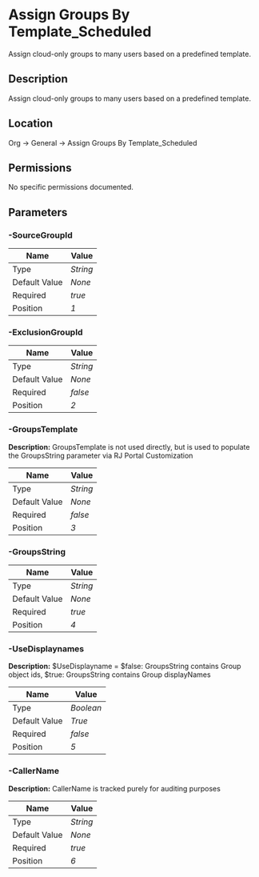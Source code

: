 # Assign Groups By Template_Scheduled

Assign cloud-only groups to many users based on a predefined template.

## Description

Assign cloud-only groups to many users based on a predefined template.

## Location

Org &rarr; General &rarr; Assign Groups By Template_Scheduled

## Permissions

No specific permissions documented.

## Parameters

### -SourceGroupId

| Name | Value |
|---|---|
| Type | _String_ |
| Default Value | _None_ |
| Required | _true_ |
| Position | _1_ |

### -ExclusionGroupId

| Name | Value |
|---|---|
| Type | _String_ |
| Default Value | _None_ |
| Required | _false_ |
| Position | _2_ |

### -GroupsTemplate

**Description:** GroupsTemplate is not used directly, but is used to populate the GroupsString parameter via RJ Portal Customization 

| Name | Value |
|---|---|
| Type | _String_ |
| Default Value | _None_ |
| Required | _false_ |
| Position | _3_ |

### -GroupsString

| Name | Value |
|---|---|
| Type | _String_ |
| Default Value | _None_ |
| Required | _true_ |
| Position | _4_ |

### -UseDisplaynames

**Description:** $UseDisplayname = $false: GroupsString contains Group object ids, $true: GroupsString contains Group displayNames 

| Name | Value |
|---|---|
| Type | _Boolean_ |
| Default Value | _True_ |
| Required | _false_ |
| Position | _5_ |

### -CallerName

**Description:** CallerName is tracked purely for auditing purposes 

| Name | Value |
|---|---|
| Type | _String_ |
| Default Value | _None_ |
| Required | _true_ |
| Position | _6_ |


